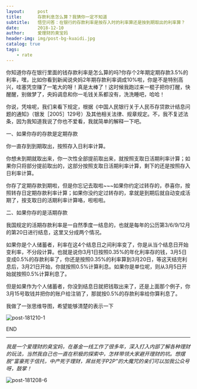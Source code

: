 ```yaml
---
layout:     post
title:      存款利息怎么算？我猜你一定不知道
subtitle:   悟空问答：在银行的存款利率是按存入时的利率算还是按到期取出的利率算？
date:       2018-12-10
author:     爱理财的臭宝妈
header-img: img/post-bg-kuaidi.jpg
catalog: true
tags:
    - rate
---
```


你知道你存在银行里面的钱存款利率是怎么算的吗?你存个2年期定期存款3.5%的利率，嘿，比如你看到新闻说央妈2年期存款利率调成10%啦，你是不是特别高兴，哇塞凭空赚了一笔大的呀！真是太棒了！这时候我跑过来一棍子把你打醒，快醒醒，别做梦了，央妈调息和你一毛钱关系都没有，洗洗睡吧，哈哈！



你说，凭啥呢，我们来看下规定，根据《中国人民银行关于人民币存贷款计结息问题的通知》（银发［2005］129号）及其他相关法律、规章规定。不，我不复述法条，因为我知道我说了你也不爱看，我就简单的解释一下吧。



一、如果你存的存款是定期存款

你一直存到到期取出，按照存入日利率计算。

你想未到期就取出来，你一次性全部提前取出来，就按照支取日活期利率计算；如果你只将部分提前取出的，这部分按照支取日活期利率计算，剩下的还是按照存入日利率计算。

你存了定期存款到期啦，但是你忘记去取啦~~~如果你约定过转存的，恭喜你，按照转存日定期存款利率计算；如果你没约定过转存的，拿就是到期后就自动变成活期了，按支取日的活期利率计算咯，啦啦啦。

二、如果你存的是活期存款

我国规定的活期存款利率是一自然季度一结息的，也就是每年的公历第3/6/9/12月的第20日进行结息，这里又分成两个情况。

如果你是个人储蓄者，利率在这4个结息日之间利率变了，你是从当个结息日开始变利率，不分段计算。也就是说你3月1日按照0.35%的年化利率存的钱，3月5日变成0.5%的存款利率了，你还是按照0.35%的利率算到3月20日，等这天结完利息后，3月21日开始，你就按照0.5%计算利息。如果你是单位呢，则从3月5日开始就按照0.5%计算利息了。

但是如果作为个人储蓄者，你没到结息日就把钱取出来了，还是上面那个例子，你3月15号取钱并把你的账户给注销了，那就按0.5%的存款利率给你算利息了。

我做了一张思维导图，希望能够清楚的表示一下

![post-181210-1](/../../../../hughhw.github.io/img/post-181210-1.jpg)

END

------

*我是一个爱理财的臭宝妈，在基金一线工作了很多年，深入打入内部了解各种理财的玩法，当然我自己也一直在积极的探索中，怎样带领大家避开理财的坑。想摆脱“富豪死于信托，中产死于理财，屌丝死于P2P”的大魔咒的亲们可以加我公众号呀，鼓掌！*

![post-181208-6](/../../../../hughhw.github.io/img/post-181208-6.jpg)